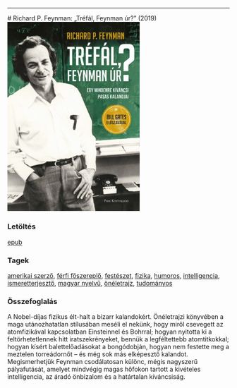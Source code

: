 <hr/>
# <a name="id_820">Richard P. Feynman: „Tréfál, Feynman úr?” (2019)</a>
<img src="https://github.com/BercziSandor/calibre_lib/raw/main/main/Richard%20P.%20Feynman/%2C%2CTrefal%2C%20Feynman%20ur__%20%28820%29/cover.jpg" alt="cover" width="300"/>

### Letöltés
[epub](https://github.com/BercziSandor/calibre_lib/raw/main/main/Richard%20P.%20Feynman/%2C%2CTrefal%2C%20Feynman%20ur__%20%28820%29/%2C%2CTrefal%2C%20Feynman%20ur__%20-%20Richard%20P.%20Feynman.epub)

### Tagek
[amerikai szerző](https://github.com/berczisandor/calibre_lib/blob/main/main/_tags/amerikai%20szerz%c5%91.md), [férfi főszereplő](https://github.com/berczisandor/calibre_lib/blob/main/main/_tags/f%c3%a9rfi%20f%c5%91szerepl%c5%91.md), [festészet](https://github.com/berczisandor/calibre_lib/blob/main/main/_tags/fest%c3%a9szet.md), [fizika](https://github.com/berczisandor/calibre_lib/blob/main/main/_tags/fizika.md), [humoros](https://github.com/berczisandor/calibre_lib/blob/main/main/_tags/humoros.md), [intelligencia](https://github.com/berczisandor/calibre_lib/blob/main/main/_tags/intelligencia.md), [ismeretterjesztő](https://github.com/berczisandor/calibre_lib/blob/main/main/_tags/ismeretterjeszt%c5%91.md), [magyar nyelvű](https://github.com/berczisandor/calibre_lib/blob/main/main/_tags/magyar%20nyelv%c5%b1.md), [önéletrajz](https://github.com/berczisandor/calibre_lib/blob/main/main/_tags/%c3%b6n%c3%a9letrajz.md), [tudományos](https://github.com/berczisandor/calibre_lib/blob/main/main/_tags/tudom%c3%a1nyos.md)

### Összefoglalás
<div>
<p>A Nobel-díjas fizikus élt-halt a bizarr kalandokért. Önéletrajzi könyvében a maga utánozhatatlan stílusában meséli el nekünk, hogy miről csevegett az atomfizikával kapcsolatban Einsteinnel és Bohrral; hogyan nyitotta ki a feltörhetetlennek hitt iratszekrényeket, bennük a legféltettebb atomtitkokkal; hogyan kísért balettelőadásokat a bongódobján, hogyan nem festette meg a meztelen torreádornőt – és még sok más elképesztő kalandot. Megismerhetjük Feynman csodálatosan különc, mégis nagyszerű pályafutását, amelyet mindvégig magas hőfokon tartott a kivételes intelligencia, az áradó önbizalom és a határtalan kíváncsiság.</p></div>


